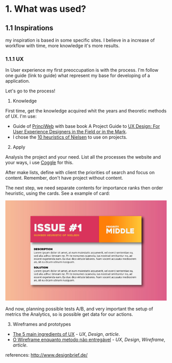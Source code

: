 # 1. What was used?

## 1.1 Inspirations

my inspiration is based in some specific sites. I believe in a increase of workflow with time, more knowledge it's more results.

### 1.1.1 UX

In User experience my first preoccupation is with the process. I'm follow one guide (link to guide) what represent my base for developing of a application.

Let's go to the process!

1. Knowledge

First time, get the knowledge acquired whit the years and theoretic methods of UX. I'm use:

- Guide of [PrinciWeb](http://www.princiweb.com.br/blog/design/usabilidade-ux/como-uma-avaliacao-heuristica-ajuda-a-melhorar-a-usabilidade-de-um-site.html) with base book A Project Guide to [UX Design: For User Experience Designers in the Field or in the Mark](http://www.amazon.co.uk/Project-Guide-Design-Experience-Designers/dp/0321815386).
- I chose the [10 heuristics of Nielsen](https://www.nngroup.com/articles/ten-usability-heuristics/) to use on projects.

2. Apply

Analysis the project and your need. List all the processes the website and your ways, i use [Coggle](http://coggle.it) for this.

After make lists, define with client the priorities of search and focus on content. Remember, don't have project without content.

The next step, we need separate contents for importance  ranks then order heuristic, using the cards. See a example of card:

![Card Issue](images/cards-ux-heuristic.jpg)

And now, planning possible tests A/B, and very important the setup of metrics the Analytics, so is possible get data for our actions.

3. Wireframes and prototypes





- [The 5 main ingredients of UX](http://thehipperelement.com/post/72080847673/daily-ux-crash-course-3-of-31) - *UX*, *Design*, *article*.
- [O Wireframe enquanto metodo não entregável](http://arquiteturadeinformacao.com/user-experience/o-wireframe-enquanto-metodo-nao-entregavel/) - *UX*, *Design*, *Wireframe*, *article*.

references:
http://www.designbrief.de/
